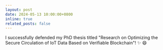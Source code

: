 ```yaml
---
layout: post
date: 2024-05-13 10:00:00+0800
inline: true
related_posts: false
---
```

I successfully defended my PhD thesis titled "Research on Optimizing the Secure Circulation of IoT Data Based on Verifiable Blockchain"! ✨ 😄
